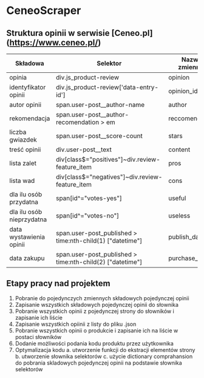 # CeneoScraper

## Struktura opinii w serwisie [Ceneo.pl] (https://www.ceneo.pl/)


|Składowa|Selektor|Nazwa zmiennej|Typ zmiennej|
|--------|--------|--------------|------------|
|opinia|div.js_product-review|opinion|bs4.element.Tag|
|identyfikator opinii|div.js_product-review['data-entry-id']|opinion_id|str|
|autor opinii|span.user-post__author-name|author|str|
|rekomendacja|span.user-post__author-recomendation > em|reccomendation|str|
|liczba gwiazdek|span.user-post__score-count|stars|str|
|treść opinii|div.user-post__text|content|str|
|lista zalet|div[class$="positives"]~div.review-feature_item|pros||
|lista wad|div[class$="negatives"]~div.review-feature_item|cons||
|dla ilu osób przydatna|span[id^="votes-yes"]|useful||
|dla ilu osób nieprzydatna|span[id^="votes-no"]|useless||
|data wystawienia opinii|span.user-post_published > time:nth-child(1) ["datetime"]|publish_date||
|data zakupu|span.user-post_published > time:nth-child(2) ["datetime"]|purchase_date||

## Etapy pracy nad projektem
1. Pobranie do pojedynczych zmiennych składowych pojedynczej opinii
2. Zapisanie wszystkich składowych pojedynczej opinii do słownika
3. Pobranie wszystkich opinii z pojedynczej strony do słowników i zapisanie ich liście
4. Zapisanie wszystkich opiinii z listy do pliku .json
5. Pobranie wszystkich opinii o produkcie i zapisanie ich na liście w postaci słowników
6. Dodanie możliwości podania kodu produktu przez użytkownika
7. Optymalizacja kodu
    a. utworzenie funkcji do ekstracji elementów strony
    b. utworzenie słownika selektorów
    c. użycie dictionary comprahansion do pobrania skladowych pojedynczej opinii na podstawie słownika selektorów